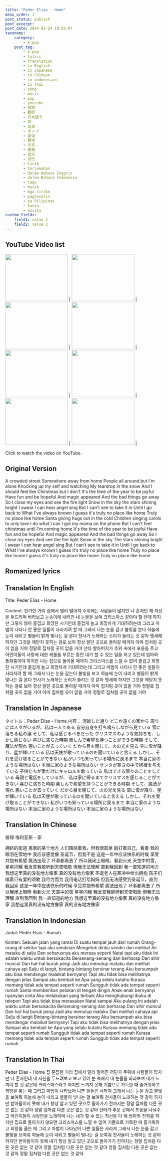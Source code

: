```yaml
---
title: "Peder Elias - Home"
menu_order: 1
post_status: publish
post_excerpt: 
post_date: 2024-02-24 10:55:07
taxonomy:
    category:
        - k-pop
    post_tag:
        - k-pop
        - lylics
        - translation
        - in English
        - in Japanese
        - in Chinese
        - in indonesian
        - in Thai
        - song
        - music
        - pop
        - youtube
        - 歌詞
        - 翻訳
        - 日本語で
        - 歌
        - 音楽
        - ポップ
        - 歌词
        - 翻译
        - 中文
        - 歌曲
        - 音乐
        - 流行
        - lirik
        - terjemahan
        - dalam Bahasa Inggris
        - dalam Bahasa Indonesia
        - lagu
        - musik
        - mga liriko
        - pagsasalin
        - sa Pilipinas
        - kanta
        - musika
custom_fields:
    field1: value 1
    field2: value 2
---
```


## YouTube Video list
 [<img src='http://img.youtube.com/vi/jTYH0rm50P8/0.jpg' width='200' height='150'>](https://youtu.be/jTYH0rm50P8) | [<img src='http://img.youtube.com/vi/rUiO04IFcAs/0.jpg' width='200' height='150'>](https://youtu.be/rUiO04IFcAs) | [<img src='http://img.youtube.com/vi/rE-UIief4Tw/0.jpg' width='200' height='150'>](https://youtu.be/rE-UIief4Tw) | [<img src='http://img.youtube.com/vi/MTedBdcnKHw/0.jpg' width='200' height='150'>](https://youtu.be/MTedBdcnKHw) | [<img src='http://img.youtube.com/vi/Xxw_FjwGbPQ/0.jpg' width='200' height='150'>](https://youtu.be/Xxw_FjwGbPQ) |
 [<img src='http://img.youtube.com/vi/BFlXQRPJyg8/0.jpg' width='200' height='150'>](https://youtu.be/BFlXQRPJyg8) | [<img src='http://img.youtube.com/vi/NMVHh8dJIFs/0.jpg' width='200' height='150'>](https://youtu.be/NMVHh8dJIFs) | [<img src='http://img.youtube.com/vi/PDCmSrmEFs8/0.jpg' width='200' height='150'>](https://youtu.be/PDCmSrmEFs8) |

Click to watch the video on YouTube.
## Original Version
A crowded street
Somewhere away from home
People all around but I'm alone
Knocking up my self and watching
My teardrop in the snow
And I should feel like
Chirstmas but I don't
It's the time of the year to be joyful
Have fun and be hopeful
And magic appeared
And the bad things go away
So I close my eyes and see the fire light
Snow in the sky the stars shining bright
I swear I can hear angel sing
But I can't see to take it in
Until I go back to
What I've always known
I guess it's truly no place like home
Truly no place like home
Santa giving hugs out in the cold
Children singing carols to only love
I do what I can
I got my mama on the phone
But I can't feel chirstmas until
I'm coming home
It's the time of the year to be joyful
Have fun and be hopeful
And magic appeared
And the bad things go away
So I close my eyes
And see the fire light
Snow in the sky
The stars shining bright
I swear I can hear angel sing
But I can't see to take it in
Until I go back to
What I've always known
I guess it's truly no place like home
Truly no place like home
I guess it's truly no place like home
Truly no place like home
## Romanized lyrics

## Translation In English
Title: Peder Elias - Home

Content:
한가한 거리
집에서 멀리 떨어져
주위에는 사람들이 많지만 나 혼자인 채
자신을 두드리며 바라보고
눈송이에 내려진 내 눈물을 보며
크리스마스 같아야 할 텐데
하지만 그렇지 않아
즐겁고 희망찬 시기인데
즐겁게 놀고 희망차게 기대하려는데
그리고 마법이 나타나
안 좋은 일들이 사라지려 할 때
그래서 나는 눈을 감고 불빛을 본다
하늘에 눈이 내리고 별들이 밝게 빛나는 걸 본다
천사가 노래하는 소리가 들리는 것 같아 맹세해
하지만 그것을 깨닫지 못하는 걸로 보아
항상 알던 곳으로 돌아갈 때까지
아마 집처럼 곳이 없을 거야
정말로 집처럼 곳이 없을 거야
산타 할아버지가 추위 속에서 포옹을 주고
어린이들이 사랑에 대한 캐롤을 부르는 동안
내가 할 수 있는 일을 하고 있는데
엄마와 통화중이야
하지만 나는 집으로 돌아올 때까지
크리스마스를 느낄 수 없어
즐겁고 희망찬 시기인데
즐겁게 놀고 희망차게 기대하려는데
그리고 마법이 나타나
안 좋은 일들이 사라지려 할 때
그래서 나는 눈을 감는다
불빛을 보고
하늘에 눈이 내리고
별들이 밝게 빛나는 걸 본다
천사가 노래하는 소리가 들리는 것 같아 맹세해
하지만 그것을 깨닫지 못하는 걸로 보아
항상 알던 곳으로 돌아갈 때까지
아마 집처럼 곳이 없을 거야
정말로 집처럼 곳이 없을 거야
아마 집처럼 곳이 없을 거야
정말로 집처럼 곳이 없을 거야
## Translation In Japanese
タイトル：Peder Elias - Home
内容：
混雑した通り
どこか遠くの家から
周りには人々がいるが、私は一人である
自分自身を打ち鳴らしながら見ている
雪に落ちる私の涙
そして、私は感じるべきだった
クリスマスのような気持ちを、しかし感じない
喜びに満ちた時期
楽しんで希望を持つことができる時期
そして、魔法が現れ
悪いことが去っていく
だから目を閉じて、火の光を見る
空に雪が降り、星が輝いている
私は天使が歌っているのを聞いていると言える
しかし、それを受け取ることができない
私がいつも知っている場所に戻るまで
本当に家のような場所はない
本当に家のような場所はない
サンタが寒さの中で抱擁を与えている
子供たちが愛だけにキャロルを歌っている
私はできる限りのことをしている
母親と電話をしているが、
私は家に帰るまでクリスマスを感じることができない
喜びに満ちた時期
楽しんで希望を持つことができる時期
そして、魔法が現れ
悪いことが去っていく
だから目を閉じて、火の光を見る
空に雪が降り、星が輝いている
私は天使が歌っているのを聞いていると言える
しかし、それを受け取ることができない
私がいつも知っている場所に戻るまで
本当に家のような場所はない
本当に家のような場所はない
本当に家のような場所はない
## Translation In Chinese
彼得·埃利亚斯 - 家

拥挤的街道
离家的某个地方
人们围绕着我，但我很孤单
敲打着自己，看着
我的眼泪在雪地中
我应该感觉像
圣诞节，但我不是
这是一年中应该快乐的时候
享受并抱有希望
魔法出现了
坏事都离去了
所以我闭上眼睛，看到火光
天空中的雪，星星闪耀
我发誓我能听到天使唱歌
但我无法理解
直到我回到
我一直知道的地方
我想这里真的没有地方像家
真的没有地方像家
圣诞老人在寒冷中给出拥抱
孩子们唱着只有爱的颂歌
我尽力而为
我用电话打给妈妈
但我无法感受到圣诞节，直到
我回家
这是一年中应该快乐的时候
享受并抱有希望
魔法出现了
坏事都离去了
所以我闭上眼睛
看到火光
天空中的雪
星星闪耀
我发誓我能听到天使唱歌
但我无法理解
直到我回到
我一直知道的地方
我想这里真的没有地方像家
真的没有地方像家
我想这里真的没有地方像家
真的没有地方像家
## Translation In Indonesian
Judul: Peder Elias - Rumah

Konten:
Sebuah jalan yang ramai
Di suatu tempat jauh dari rumah
Orang-orang di sekitar tapi aku sendirian
Mengetuk diriku sendiri dan melihat
Air mataku di salju
Dan seharusnya aku merasa seperti
Natal tapi aku tidak
Ini adalah waktu untuk bersukacita
Bersenang-senang dan berharap
Dan sihir muncul
Dan hal-hal buruk pergi
Jadi aku menutup mataku dan melihat cahaya api
Salju di langit, bintang-bintang bersinar terang
Aku bersumpah aku bisa mendengar malaikat bernyanyi
Tapi aku tidak bisa melihatnya dengan jelas
Sampai aku kembali ke
Apa yang selalu kutahu
Kurasa memang tidak ada tempat seperti rumah
Sungguh tidak ada tempat seperti rumah
Santa memberikan pelukan di tengah dingin
Anak-anak bernyanyi nyanyian cinta
Aku melakukan yang terbaik
Aku menghubungi ibuku di telepon
Tapi aku tidak bisa merasakan Natal sampai
Aku pulang
Ini adalah waktu untuk bersukacita
Bersenang-senang dan berharap
Dan sihir muncul
Dan hal-hal buruk pergi
Jadi aku menutup mataku
Dan melihat cahaya api
Salju di langit
Bintang-bintang bersinar terang
Aku bersumpah aku bisa mendengar malaikat bernyanyi
Tapi aku tidak bisa melihatnya dengan jelas
Sampai aku kembali ke
Apa yang selalu kutahu
Kurasa memang tidak ada tempat seperti rumah
Sungguh tidak ada tempat seperti rumah
Kurasa memang tidak ada tempat seperti rumah
Sungguh tidak ada tempat seperti rumah
## Translation In Thai
Peder Elias - Home
집
혼잡한 거리
집에서 멀리 떨어진 어딘가
주위에 사람들이 많지만 나 혼자인데
내 자신을 두드려보고 보고 있어
눈 속에서 내 눈물을 바라보며
내가 느껴야 할 것 같은데
크리스마스라고 하지만 느끼지 못해
기쁨으로 가득한 때
즐거워하고 희망을 품는 때
그리고 마법이 나타났어
나쁜 일들은 사라져
그래서 나는 눈을 감고 불빛을 보여줘
하늘에 눈이 내리고 별들이 빛나는 걸 보여줘
천사들이 노래하는 것 같아
하지만 받아들이지 못해
내가 항상 알고 있던 곳으로 돌아가기 전까지는
정말 집처럼 다른 곳은 없는 것 같아
정말 집처럼 다른 곳은 없는 것 같아
산타가 추운 곳에서 포옹을 나눠주고
어린이들이 사랑만을 노래하며
나는 내가 할 수 있는 최선을 다 해
엄마와 전화를 하지만
집으로 돌아가지 않으면 크리스마스를 느낄 수 없어
기쁨으로 가득한 때
즐거워하고 희망을 품는 때
그리고 마법이 나타났어
나쁜 일들은 사라져
그래서 나는 눈을 감고
불빛을 보여줘
하늘에 눈이 내리고
별들이 빛나는 걸 보여줘
천사들이 노래하는 것 같아
하지만 받아들이지 못해
내가 항상 알고 있던 곳으로 돌아가기 전까지는
정말 집처럼 다른 곳은 없는 것 같아
정말 집처럼 다른 곳은 없는 것 같아
정말 집처럼 다른 곳은 없는 것 같아
정말 집처럼 다른 곳은 없는 것 같아
